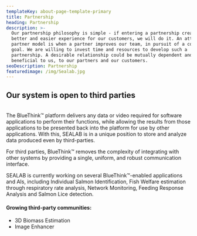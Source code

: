 ```yaml
---
templateKey: about-page-template-primary
title: Partnership
heading: Partnership
description: >-
  Our partnership philosophy is simple - if entering a partnership creates a
  better and easier experience for our customers, we will do it. An attractive
  partner model is when a partner improves our team, in pursuit of a common
  goal. We are willing to invest time and resources to develop such a
  partnership. A desirable relationship could be mutually dependent and
  beneficial to us, to our partners and our customers.
seoDescription: Partnership
featuredimage: /img/Sealab.jpg
---
```

## Our system is open to third parties

\
The BlueThink™ platform delivers any data or video required for software applications to perform their functions, while allowing the results from those applications to be presented back into the platform for use by other applications. With this, SEALAB is in a unique position to store and analyze data produced even by third-parties.

For third parties, BlueThink™ removes the complexity of integrating with other systems by providing a single, uniform, and robust communication interface.

SEALAB is currently working on several BlueThink™-enabled applications and AIs, including Individual Salmon Identification, Fish Welfare estimation through respiratory rate analysis, Network Monitoring, Feeding Response Analysis and Salmon Lice detection.

#### Growing third-party communities:

* 3D Biomass Estimation
* Image Enhancer
